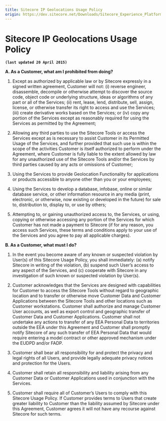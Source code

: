 ```yaml
---
title: Sitecore IP Geolocations Usage Policy
origin: https://dev.sitecore.net/Downloads/Sitecore_Experience_Platform/Sitecore_IP_Geolocation_Usage_Policy
---
```


# Sitecore IP Geolocations Usage Policy

**`(last updated 20 April 2015)`**

**A. As a Customer, what am I prohibited from doing?**

1.  Except as authorized by applicable law or by Sitecore expressly in a signed written agreement, Customer will not: (i) reverse engineer, disassemble, decompile or otherwise attempt to discover the source code, object code or underlying structure, ideas or algorithms of any part or all of the Services; (ii) rent, lease, lend, distribute, sell, assign, license, or otherwise transfer its right to access and use the Services; (iii) create derivative works based on the Services; or (iv) copy any portion of the Services except as reasonably required for using the Services as permitted by the Agreement;
    
2.  Allowing any third parties to use the Sitecore Tools or access the Services except as is necessary to assist Customer in its Permitted Usage of the Services, and further provided that such use is within the scope of the activities Customer is itself authorized to perform under the Agreement, where Customer is fully liable to the extent allowed by law for any unauthorized use of the Sitecore Tools and/or the Services by third parties caused by any acts or omissions of Customer;
    
3.  Using the Services to provide Geolocation Functionality for applications or products accessible to anyone other than you or your employees;
    
4.  Using the Services to develop a database, infobase, online or similar database service, or other information resource in any media (print, electronic, or otherwise, now existing or developed in the future) for sale to, distribution to, display to, or use by others;
    
5.  Attempting to, or gaining unauthorized access to, the Services, or using, copying or otherwise accessing any portion of the Services for which Customer has not made a payment to Sitecore (if for any reason, you access such Services, these terms and conditions apply to your use of the Services and you agree to pay all applicable charges).
    

**B. As a Customer, what must I do?**

1.  In the event you become aware of any known or suspected violation by User(s) of this Sitecore Usage Policy, you shall immediately: (a) notify Sitecore in writing of the violation, (b) suspend such User’s access to any aspect of the Services, and (c) cooperate with Sitecore in any investigation of such known or suspected violation by User(s).
    
2.  Customer acknowledges that the Services are designed with capabilities for Customer to access the Sitecore Tools without regard to geographic location and to transfer or otherwise move Customer Data and Customer Applications between the Sitecore Tools and other locations such as Customer workstations. Customer shall authorize and manage Customer User accounts, as well as export control and geographic transfer of Customer Data and Customer Applications. Customer shall not undertake any actions to transfer of any EEA Personal Data to territories outside the EEA under this Agreement and Customer shall promptly notify Sitecore of any such transfer of EEA Personal Data that would require entering a model contract or other approved mechanism under the EUDPD and/or FADP.
    
3.  Customer shall bear all responsibility for and protect the privacy and legal rights of all Users, and provide legally adequate privacy notices and protection for the Users.
    
4.  Customer shall retain all responsibility and liability arising from any Customer Data or Customer Applications used in conjunction with the Services.
    
5.  Customer shall require all of Customer’s Users to comply with this Sitecore Usage Policy. If Customer provides terms to Users that create greater liability to Customer than the liability assumed by Sitecore under this Agreement, Customer agrees it will not have any recourse against Sitecore for such terms.